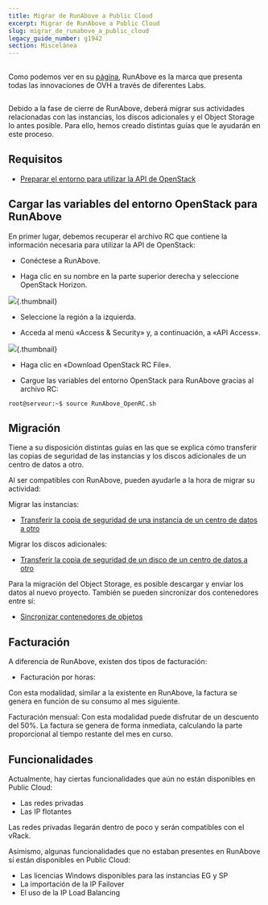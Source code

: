 ```yaml
---
title: Migrar de RunAbove a Public Cloud
excerpt: Migrar de RunAbove a Public Cloud
slug: migrar_de_runabove_a_public_cloud
legacy_guide_number: g1942
section: Miscelánea
---
```



## 
Como podemos ver en su [página](https://www.runabove.com/index.xml), RunAbove es la marca que presenta todas las innovaciones de OVH a través de diferentes Labs.


## 
Debido a la fase de cierre de RunAbove, deberá migrar sus actividades relacionadas con las instancias, los discos adicionales y el Object Storage lo antes posible. Para ello, hemos creado distintas guías que le ayudarán en este proceso.


## Requisitos

- [Preparar el entorno para utilizar la API de OpenStack](https://docs.ovh.com/es/public-cloud/preparar_el_entorno_para_utilizar_la_api_de_openstack/)




## Cargar las variables del entorno OpenStack para RunAbove
En primer lugar, debemos recuperar el archivo RC que contiene la información necesaria para utilizar la API de OpenStack: 


- Conéctese a RunAbove. 

- Haga clic en su nombre en la parte superior derecha y seleccione OpenStack Horizon.



![](images/img_3038.jpg){.thumbnail}

- Seleccione la región a la izquierda. 

- Acceda al menú «Access & Security» y, a continuación, a «API Access».



![](images/img_3039.jpg){.thumbnail}

- Haga clic en «Download OpenStack RC File».

- Cargue las variables del entorno OpenStack para RunAbove gracias al archivo RC:


```
root@serveur:~$ source RunAbove_OpenRC.sh
```





## Migración
Tiene a su disposición distintas guías en las que se explica cómo transferir las copias de seguridad de las instancias y los discos adicionales de un centro de datos a otro. 

Al ser compatibles con RunAbove, pueden ayudarle a la hora de migrar su actividad: 

Migrar las instancias:

- [Transferir la copia de seguridad de una instancia de un centro de datos a otro]({legacy}1853)


Migrar los discos adicionales:

- [Transferir la copia de seguridad de un disco de un centro de datos a otro]({legacy}1941)


Para la migración del Object Storage, es posible descargar y enviar los datos al nuevo proyecto. También se pueden sincronizar dos contenedores entre sí:

- [Sincronizar contenedores de objetos]({legacy}1919)




## Facturación
A diferencia de RunAbove, existen dos tipos de facturación: 


- Facturación por horas: 

Con esta modalidad, similar a la existente en RunAbove, la factura se genera en función de su consumo al mes siguiente. 

Facturación mensual: 
Con esta modalidad puede disfrutar de un descuento del 50%. La factura se genera de forma inmediata, calculando la parte proporcional al tiempo restante del mes en curso.


## Funcionalidades
Actualmente, hay ciertas funcionalidades que aún no están disponibles en Public Cloud: 


- Las redes privadas
- Las IP flotantes


Las redes privadas llegarán dentro de poco y serán compatibles con el vRack. 

Asimismo, algunas funcionalidades que no estaban presentes en RunAbove sí están disponibles en Public Cloud: 


- Las licencias Windows disponibles para las instancias EG y SP
- La importación de la IP Failover
- El uso de la IP Load Balancing




## 
 

